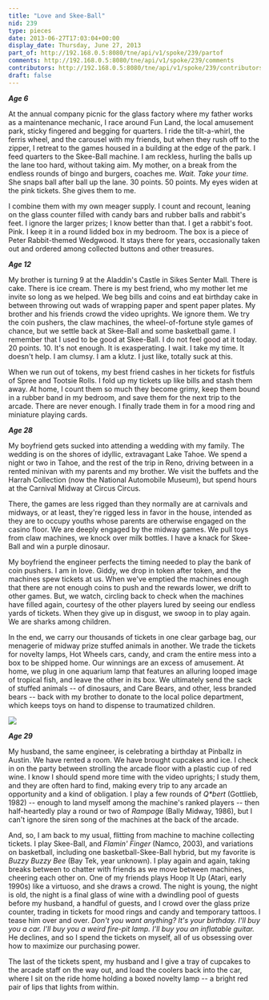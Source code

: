 ```yaml
---
title: "Love and Skee-Ball"
nid: 239
type: pieces
date: 2013-06-27T17:03:04+00:00
display_date: Thursday, June 27, 2013
part_of: http://192.168.0.5:8080/tne/api/v1/spoke/239/partof
comments: http://192.168.0.5:8080/tne/api/v1/spoke/239/comments
contributors: http://192.168.0.5:8080/tne/api/v1/spoke/239/contributors
draft: false
---
```


***Age 6***

At the annual company picnic for the glass factory where my father works as a maintenance mechanic, I race around Fun Land, the local amusement park, sticky fingered and begging for quarters. I ride the tilt-a-whirl, the ferris wheel, and the carousel with my friends, but when they rush off to the zipper, I retreat to the games housed in a building at the edge of the park. I feed quarters to the Skee-Ball machine. I am reckless, hurling the balls up the lane too hard, without taking aim. My mother, on a break from the endless rounds of bingo and burgers, coaches me. *Wait. Take your time.* She snaps ball after ball up the lane. 30 points. 50 points. My eyes widen at the pink tickets. She gives them to me.

I combine them with my own meager supply. I count and recount, leaning on the glass counter filled with candy bars and rubber balls and rabbit's feet. I ignore the larger prizes; I know better than that. I get a rabbit's foot. Pink. I keep it in a round lidded box in my bedroom. The box is a piece of Peter Rabbit-themed Wedgwood. It stays there for years, occasionally taken out and ordered among collected buttons and other treasures.

***Age 12***

My brother is turning 9 at the Aladdin's Castle in Sikes Senter Mall. There is cake. There is ice cream. There is my best friend, who my mother let me invite so long as we helped. We beg bills and coins and eat birthday cake in between throwing out wads of wrapping paper and spent paper plates. My brother and his friends crowd the video uprights. We ignore them. We try the coin pushers, the claw machines, the wheel-of-fortune style games of chance, but we settle back at Skee-Ball and some basketball game. I remember that I used to be good at Skee-Ball. I do not feel good at it today. 20 points. 10. It's not enough. It is exasperating. I wait. I take my time. It doesn't help. I am clumsy. I am a klutz. I just like, totally suck at this.

When we run out of tokens, my best friend cashes in her tickets for fistfuls of Spree and Tootsie Rolls. I fold up my tickets up like bills and stash them away. At home, I count them so much they become grimy, keep them bound in a rubber band in my bedroom, and save them for the next trip to the arcade. There are never enough. I finally trade them in for a mood ring and miniature playing cards.

***Age 28***

My boyfriend gets sucked into attending a wedding with my family. The wedding is on the shores of idyllic, extravagant Lake Tahoe. We spend a night or two in Tahoe, and the rest of the trip in Reno, driving between in a rented minivan with my parents and my brother. We visit the buffets and the Harrah Collection (now the National Automobile Museum), but spend hours at the Carnival Midway at Circus Circus.

There, the games are less rigged than they normally are at carnivals and midways, or at least, they're rigged less in favor in the house, intended as they are to occupy youths whose parents are otherwise engaged on the casino floor. We are deeply engaged by the midway games. We pull toys from claw machines, we knock over milk bottles. I have a knack for Skee-Ball and win a purple dinosaur.

My boyfriend the engineer perfects the timing needed to play the bank of coin pushers. I am in love. Giddy, we drop in token after token, and the machines spew tickets at us. When we've emptied the machines enough that there are not enough coins to push and the rewards lower, we drift to other games. But, we watch, circling back to check when the machines have filled again, courtesy of the other players lured by seeing our endless yards of tickets. When they give up in disgust, we swoop in to play again. We are sharks among children.

In the end, we carry our thousands of tickets in one clear garbage bag, our menagerie of midway prize stuffed animals in another. We trade the tickets for novelty lamps, Hot Wheels cars, candy, and cram the entire mess into a box to be shipped home. Our winnings are an excess of amusement. At home, we plug in one aquarium lamp that features an alluring looped image of tropical fish, and leave the other in its box. We ultimately send the sack of stuffed animals -- of dinosaurs, and Care Bears, and other, less branded bears -- back with my brother to donate to the local police department, which keeps toys on hand to dispense to traumatized children.

![](/tne/sites/mediacommons.futureofthebook.org.tne/files/images/lipslamp.jpg)

***Age 29***

My husband, the same engineer, is celebrating a birthday at Pinballz in Austin. We have rented a room. We have brought cupcakes and ice. I check in on the party between strolling the arcade floor with a plastic cup of red wine. I know I should spend more time with the video uprights; I study them, and they are often hard to find, making every trip to any arcade an opportunity and a kind of obligation. I play a few rounds of *Q\*bert* (Gottlieb, 1982) -- enough to land myself among the machine's ranked players -- then half-heartedly play a round or two of *Rampage* (Bally Midway, 1986), but I can't ignore the siren song of the machines at the back of the arcade.

And, so, I am back to my usual, flitting from machine to machine collecting tickets. I play Skee-Ball, and *Flamin' Finger* (Namco, 2003), and variations on basketball, including one basketball-Skee-Ball hybrid, but my favorite is *Buzzy Buzzy Bee* (Bay Tek, year unknown). I play again and again, taking breaks between to chatter with friends as we move between machines, cheering each other on. One of my friends plays Hoop It Up (Atari, early 1990s) like a virtuoso, and she draws a crowd. The night is young, the night is old, the night is a final glass of wine with a dwindling pool of guests before my husband, a handful of guests, and I crowd over the glass prize counter, trading in tickets for mood rings and candy and temporary tattoos. I tease him over and over. *Don't you want anything? It's your birthday. I'll buy you a car. I'll buy you a weird fire-pit lamp. I'll buy you an inflatable guitar.* He declines, and so I spend the tickets on myself, all of us obsessing over how to maximize our purchasing power.

The last of the tickets spent, my husband and I give a tray of cupcakes to the arcade staff on the way out, and load the coolers back into the car, where I sit on the ride home holding a boxed novelty lamp -- a bright red pair of lips that lights from within.
